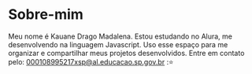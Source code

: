 # Sobre-mim
Meu nome é Kauane Drago Madalena. Estou estudando no Alura, me desenvolvendo na linguagem Javascript.
Uso esse espaço para me organizar e compartilhar meus projetos desenvolvidos.
Entre em contato pelo: 000108995217xsp@al.educacao.sp.gov.br 
:⭐
